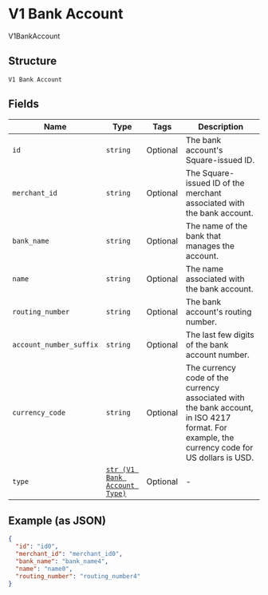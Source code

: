 
# V1 Bank Account

V1BankAccount

## Structure

`V1 Bank Account`

## Fields

| Name | Type | Tags | Description |
|  --- | --- | --- | --- |
| `id` | `string` | Optional | The bank account's Square-issued ID. |
| `merchant_id` | `string` | Optional | The Square-issued ID of the merchant associated with the bank account. |
| `bank_name` | `string` | Optional | The name of the bank that manages the account. |
| `name` | `string` | Optional | The name associated with the bank account. |
| `routing_number` | `string` | Optional | The bank account's routing number. |
| `account_number_suffix` | `string` | Optional | The last few digits of the bank account number. |
| `currency_code` | `string` | Optional | The currency code of the currency associated with the bank account, in ISO 4217 format. For example, the currency code for US dollars is USD. |
| `type` | [`str (V1 Bank Account Type)`](/doc/models/v1-bank-account-type.md) | Optional | - |

## Example (as JSON)

```json
{
  "id": "id0",
  "merchant_id": "merchant_id0",
  "bank_name": "bank_name4",
  "name": "name0",
  "routing_number": "routing_number4"
}
```

